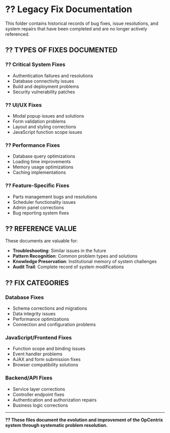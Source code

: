 # ?? Legacy Fix Documentation

This folder contains historical records of bug fixes, issue resolutions, and system repairs that have been completed and are no longer actively referenced.

## ?? **TYPES OF FIXES DOCUMENTED**

### **?? Critical System Fixes**
- Authentication failures and resolutions
- Database connectivity issues
- Build and deployment problems
- Security vulnerability patches

### **?? UI/UX Fixes**
- Modal popup issues and solutions
- Form validation problems
- Layout and styling corrections
- JavaScript function scope issues

### **?? Performance Fixes**
- Database query optimizations
- Loading time improvements
- Memory usage optimizations
- Caching implementations

### **?? Feature-Specific Fixes**
- Parts management bugs and resolutions
- Scheduler functionality issues
- Admin panel corrections
- Bug reporting system fixes

## ?? **REFERENCE VALUE**

These documents are valuable for:
- **Troubleshooting**: Similar issues in the future
- **Pattern Recognition**: Common problem types and solutions
- **Knowledge Preservation**: Institutional memory of system challenges
- **Audit Trail**: Complete record of system modifications

## ?? **FIX CATEGORIES**

### **Database Fixes**
- Schema corrections and migrations
- Data integrity issues
- Performance optimizations
- Connection and configuration problems

### **JavaScript/Frontend Fixes**
- Function scope and binding issues
- Event handler problems
- AJAX and form submission fixes
- Browser compatibility solutions

### **Backend/API Fixes**
- Service layer corrections
- Controller endpoint fixes
- Authentication and authorization repairs
- Business logic corrections

---

**?? These files document the evolution and improvement of the OpCentrix system through systematic problem resolution.**